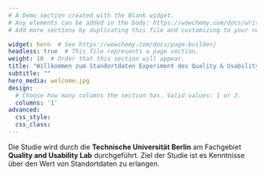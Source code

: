 ```yaml
---
# A Demo section created with the Blank widget.
# Any elements can be added in the body: https://wowchemy.com/docs/writing-markdown-latex/
# Add more sections by duplicating this file and customizing to your requirements.

widget: hero  # See https://wowchemy.com/docs/page-builder/
headless: true  # This file represents a page section.
weight: 10  # Order that this section will appear.
title: "Willkommen zum Standortdaten Experiment des Quality & Usability Labs der TU Berlin"
subtitle: ""
hero_media: welcome.jpg
design:
  # Choose how many columns the section has. Valid values: 1 or 2.
  columns: '1'
advanced:
  css_style:
  css_class:
---
```


Die Studie wird durch die **Technische Universität Berlin** am Fachgebiet **Quality and Usability Lab** durchgeführt. Ziel der Studie ist es Kenntnisse über den Wert von Standortdaten zu erlangen. 
